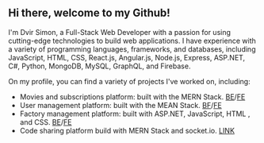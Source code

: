 
## Hi there, welcome to my Github!
I'm Dvir Simon, a Full-Stack Web Developer with a passion for using cutting-edge technologies to build web applications.
I have experience with a variety of programming languages, frameworks, and databases, including JavaScript, HTML, CSS, React.js, Angular.js, Node.js, Express, ASP.NET, C#, Python, MongoDB, MySQL, GraphQL, and Firebase.

On my profile, you can find a variety of projects I've worked on, including:
- Movies and subscriptions platform: built with the MERN Stack. [BE](https://github.com/Dvirsi/MERN-STACK-backend)/[FE](https://github.com/Dvirsi/MERN-STACK-frontend)
- User management platform: built with the MEAN Stack. [BF](https://github.com/Dvirsi/MEAN-STACK-backend)/[FE](https://github.com/Dvirsi/MEAN-STACK-frontend)
- Factory management platform: built with ASP.NET, JavaScript, HTML , and CSS. [BE](https://github.com/Dvirsi/Factory-management/tree/master/Back-end/Factory%20Management/Factory%20Management/Factory%20Management)/[FE](https://github.com/Dvirsi/Factory-management/tree/master/Front-end)
- Code sharing platform build with MERN Stack and socket.io. [LINK](https://code-stream-moveo.netlify.app/)
